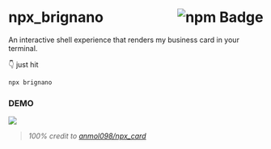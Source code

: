 # npx_brignano <a href="#"><img src="https://img.shields.io/badge/-npx%20brignano-white?style=flat-square&logo=npm&logoColor=grey" align="right" alt="npm Badge"></img></a>

An interactive shell experience that renders my business card in your terminal.

👇 just hit 
```bash
npx brignano
```

### DEMO

![](https://raw.githubusercontent.com/brignano/npx_brignano/main/demo.gif)

> _100% credit to [anmol098/npx_card](https://github.com/anmol098/npx_card)_